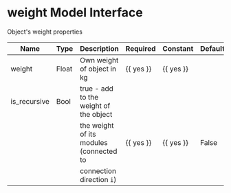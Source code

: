 # weight Model Interface

Object's weight properties

| Name         | Type  | Description                             | Required  | Constant  | Default |
| ------------ | ----- | --------------------------------------- | --------- | --------- | ------- |
| weight       | Float | Own weight of object in kg              | {{ yes }} | {{ yes }} |         |
| is_recursive | Bool  | true - add to the weight of the object  |           |           |         |
|              |       | the weight of its modules (connected to | {{ yes }} | {{ yes }} | False   |
|              |       | connection direction `i`)               |           |           |         |

